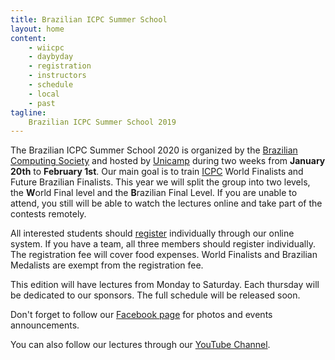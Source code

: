 ```yaml
---
title: Brazilian ICPC Summer School
layout: home
content:
    - wiicpc
    - daybyday
    - registration
    - instructors
    - schedule
    - local
    - past
tagline:
    Brazilian ICPC Summer School 2019
---
```


The Brazilian ICPC Summer School 2020 is organized by the [Brazilian Computing Society](http://www.sbc.org.br) and hosted by [Unicamp](http://www.unicamp.br) during two weeks from **January 20th** to **February 1st**. Our main goal is to train [ICPC](http://acm.baylor.edu) World Finalists and Future Brazilian Finalists. This year we will split the group into two levels, the **W**orld Final level and the **B**razilian Final Level. If you are unable to attend, you still will be able to watch the lectures online and take part of the contests remotely.

All interested students should [register](registration) individually through our online system. If you have a team, all three members should register individually. The registration fee will cover food expenses. World Finalists and Brazilian Medalists are exempt from the registration fee.

This edition will have lectures from Monday to Saturday. Each thursday will be dedicated to our sponsors. The full schedule will be released soon.

Don't forget to follow our [Facebook page](http://www.facebook.com/maratona) for photos and events announcements.

You can also follow our lectures through our [YouTube Channel](https://www.youtube.com/c/UnicampIC).
